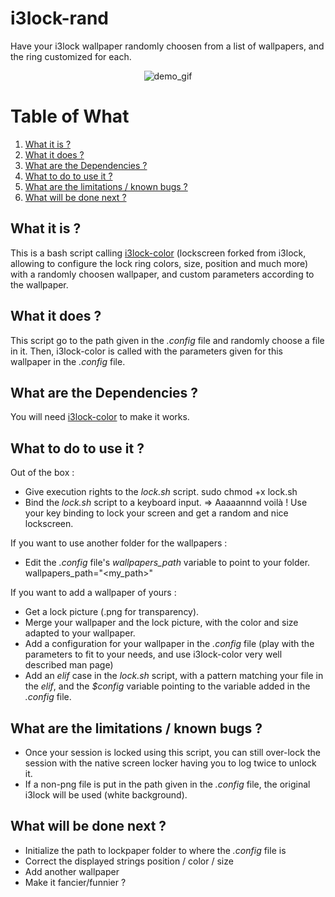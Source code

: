 # i3lock-rand
Have your i3lock wallpaper randomly choosen from a list of wallpapers, and the ring customized for each.

<p align="center">
  <img src="https://thumbs.gfycat.com/CandidActiveAmericankestrel-size_restricted.gif" alt="demo_gif" />
</p>


# Table of What
1. [What it is ?](#what1)
2. [What it does ?](#what2)
3. [What are the Dependencies ?](#what3)
4. [What to do to use it ?](#what4)
5. [What are the limitations / known bugs ?](#what5)
6. [What will be done next ?](#what6)


## What it is ? <a name="what1"></a>
This is a bash script calling [i3lock-color](https://github.com/Raymo111/i3lock-color) (lockscreen forked from i3lock, allowing to configure the lock ring colors, size, position and much more) with a randomly choosen wallpaper, and custom parameters according to the wallpaper.

## What it does ? <a name="what2"></a>
This script go to the path given in the *.config* file and randomly choose a file in it.
Then, i3lock-color is called with the parameters given for this wallpaper in the *.config* file.


## What are the Dependencies ? <a name="what3"></a>
You will need [i3lock-color](https://github.com/Raymo111/i3lock-color) to make it works.


## What to do to use it ? <a name="what4"></a>
Out of the box :
* Give execution rights to the *lock.sh* script.
    sudo chmod +x lock.sh
* Bind the *lock.sh* script to a keyboard input.
=> Aaaaannnd voilà ! Use your key binding to lock your screen and get a random and nice lockscreen.

If you want to use another folder for the wallpapers :
* Edit the *.config* file's *wallpapers_path* variable to point to your folder.
    wallpapers_path="<my_path>"

If you want to add a wallpaper of yours :
* Get a lock picture (.png for transparency).
* Merge your wallpaper and the lock picture, with the color and size adapted to your wallpaper.
* Add a configuration for your wallpaper in the *.config* file (play with the parameters to fit to your needs, and use i3lock-color very well described man page)
* Add an *elif* case in the *lock.sh* script, with a pattern matching your file in the *elif*, and the *$config* variable pointing to the variable added in the *.config* file.


## What are the limitations / known bugs ? <a name="what5"></a>
* Once your session is locked using this script, you can still over-lock the session with the native screen locker having you to log twice to unlock it.
* If a non-png file is put in the path given in the *.config* file, the original i3lock will be used (white background).


## What will be done next ? <a name="what6"></a>
* Initialize the path to lockpaper folder to where the *.config* file is
* Correct the displayed strings position / color / size
* Add another wallpaper
* Make it fancier/funnier ?
